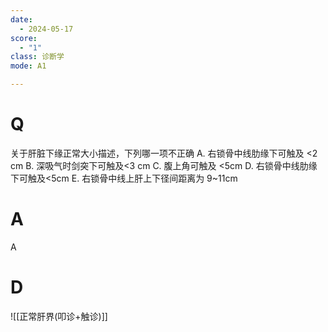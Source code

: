 ```yaml
---
date:
  - 2024-05-17
score:
  - "1"
class: 诊断学
mode: A1

---
```

# Q
关于肝脏下缘正常大小描述，下列哪一项不正确
A. 右锁骨中线肋缘下可触及 <2 cm
B. 深吸气时剑突下可触及<3 cm
C. 腹上角可触及 <5cm
D. 右锁骨中线肋缘下可触及<5cm 
E. 右锁骨中线上肝上下径间距离为 9~11cm

# A

A


# D
![[正常肝界(叩诊+触诊)]]